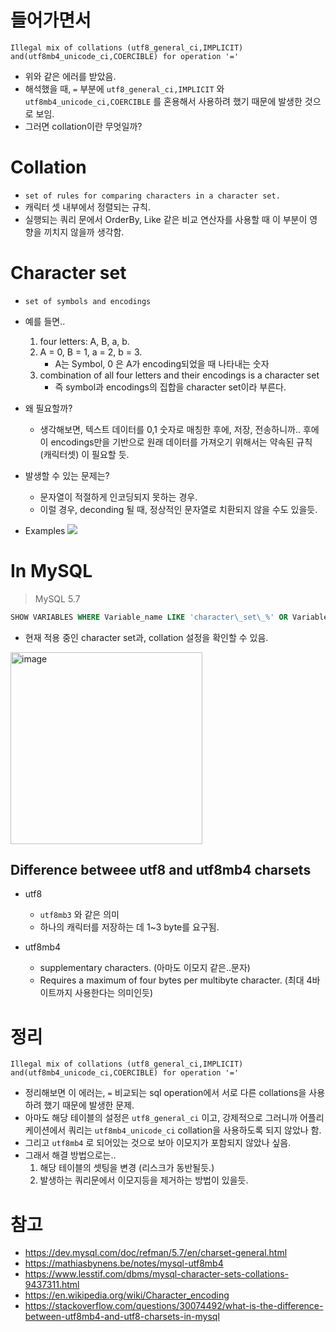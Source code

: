 # 들어가면서

```
Illegal mix of collations (utf8_general_ci,IMPLICIT) and(utf8mb4_unicode_ci,COERCIBLE) for operation '='
```

- 위와 같은 에러를 받았음.
- 해석했을 때, `=` 부분에 `utf8_general_ci,IMPLICIT` 와 `utf8mb4_unicode_ci,COERCIBLE` 를 혼용해서 사용하려 했기 때문에 발생한 것으로 보임.
- 그러면 collation이란 무엇일까?

# Collation
- `set of rules for comparing characters in a character set.`
- 캐릭터 셋 내부에서 정렬되는 규칙.
- 실행되는 쿼리 문에서 OrderBy, Like 같은 비교 연산자를 사용할 때 이 부분이 영향을 끼치지 않을까 생각함.



# Character set 
- `set of symbols and encodings`

- 예를 들면..
    1.  four letters: A, B, a, b.
    2.  A = 0, B = 1, a = 2, b = 3.
        - A는 Symbol, 0 은 A가 encoding되었을 때 나타내는 숫자
    3. combination of all four letters and their encodings is a character set
        - 즉 symbol과 encodings의 집합을 character set이라 부른다.

- 왜 필요할까?
    - 생각해보면, 텍스트 데이터를 0,1 숫자로 매칭한 후에, 저장, 전송하니까.. 후에 이 encodings만을 기반으로 원래 데이터를 가져오기 위해서는 약속된 규칙 (캐릭터셋) 이 필요할 듯.

- 발생할 수 있는 문제는?
    - 문자열이 적절하게 인코딩되지 못하는 경우.
    - 이럴 경우, deconding 될 때, 정상적인 문자열로 치환되지 않을 수도 있을듯.

- Examples
![](https://www.lesstif.com/dbms/files/9437311/91947068/1/1592641862000/image2020-6-20_17-31-0.png)


# In MySQL
> MySQL 5.7

```sql
SHOW VARIABLES WHERE Variable_name LIKE 'character\_set\_%' OR Variable_name LIKE 'collation%';
```
- 현재 적용 중인 character set과, collation 설정을 확인할 수 있음.

<img width="307" alt="image" src="https://user-images.githubusercontent.com/71244638/170174575-015feaac-24f4-497b-8fb8-59052e035a34.png">


## Difference betweee utf8 and utf8mb4 charsets 

- utf8 
    - `utf8mb3` 와 같은 의미
    - 하나의 캐릭터를 저장하는 데 1~3 byte를 요구됨.

- utf8mb4
    - supplementary characters. (아마도 이모지 같은..문자)
    - Requires a maximum of four bytes per multibyte character. (최대 4바이트까지 사용한다는 의미인듯)


# 정리

```
Illegal mix of collations (utf8_general_ci,IMPLICIT) and(utf8mb4_unicode_ci,COERCIBLE) for operation '='
```

- 정리해보면 이 에러는, `=` 비교되는 sql operation에서 서로 다른 collations을 사용하려 했기 때문에 발생한 문제.
- 아마도 해당 테이블의 설정은 `utf8_general_ci` 이고, 강제적으로 그러니까 어플리케이션에서 쿼리는 `utf8mb4_unicode_ci` collation을 사용하도록 되지 않았나 함.
- 그리고 `utf8mb4` 로 되어있는 것으로 보아 이모지가 포함되지 않았나 싶음.
- 그래서 해결 방법으로는..
    1. 해당 테이블의 셋팅을 변경 (리스크가 동반될듯.)
    2. 발생하는 쿼리문에서 이모지등을 제거하는 방법이 있을듯.

# 참고
- https://dev.mysql.com/doc/refman/5.7/en/charset-general.html
- https://mathiasbynens.be/notes/mysql-utf8mb4
- https://www.lesstif.com/dbms/mysql-character-sets-collations-9437311.html
- https://en.wikipedia.org/wiki/Character_encoding
- https://stackoverflow.com/questions/30074492/what-is-the-difference-between-utf8mb4-and-utf8-charsets-in-mysql